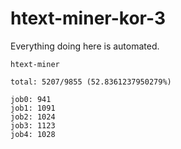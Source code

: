 # htext-miner-kor-3

Everything doing here is automated.

```
htext-miner

total: 5207/9855 (52.8361237950279%)

job0: 941
job1: 1091
job2: 1024
job3: 1123
job4: 1028
```